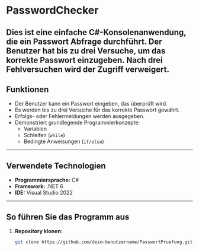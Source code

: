 # PasswordChecker
Dies ist eine einfache C#-Konsolenanwendung, die ein Passwort Abfrage durchführt. Der Benutzer hat bis zu drei Versuche, um das korrekte Passwort einzugeben. Nach drei Fehlversuchen wird der Zugriff verweigert.
---

## Funktionen
- Der Benutzer kann ein Passwort eingeben, das überprüft wird.
- Es werden bis zu drei Versuche für das korrekte Passwort gewährt.
- Erfolgs- oder Fehlermeldungen werden ausgegeben.
- Demonstriert grundlegende Programmierkonzepte:
  - Variablen
  - Schleifen (`while`)
  - Bedingte Anweisungen (`if/else`)

---

## Verwendete Technologien
- **Programmiersprache:** C#
- **Framework:** .NET 6
- **IDE:** Visual Studio 2022

---

## So führen Sie das Programm aus
1. **Repository klonen:**
   ```bash
   git clone https://github.com/dein-benutzername/PasswortPruefung.git
